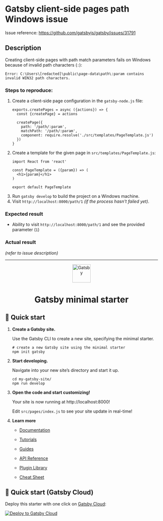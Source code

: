 # Gatsby client-side pages path Windows issue

Issue reference: https://github.com/gatsbyjs/gatsby/issues/31791

## Description
Creating client-side pages with path match parameters fails on Windows because of invalid path characters (`:`):
```
Error: C:\Users\[redacted]\public\page-data\path\:param contains invalid WIN32 path characters.
```

### Steps to reproduce:

1. Create a client-side page configuration in the `gatsby-node.js` file:
    ```
    exports.createPages = async ({actions}) => {
      const {createPage} = actions

      createPage({
        path: '/path/:param',
        matchPath: '/path/:param',
        component: require.resolve('./src/templates/PageTemplate.js')
      })
    }
    ```
2. Create a template for the given page in `src/templates/PageTemplate.js`:
    ```
    import React from 'react'

    const PageTemplate = ({param}) => (
      <h1>{param}</h1>
    )

    export default PageTemplate
    ```
3. Run `gatsby develop` to build the project on a Windows machine.
4. Visit `http://localhost:8000/path/1` *(if the process hasn't failed yet)*.

### Expected result
- Ability to visit `http://localhost:8000/path/1` and see the provided parameter (`1`)

### Actual result
*(refer to issue description)*

<hr />

<p align="center">
  <a href="https://www.gatsbyjs.com/?utm_source=starter&utm_medium=readme&utm_campaign=minimal-starter">
    <img alt="Gatsby" src="https://www.gatsbyjs.com/Gatsby-Monogram.svg" width="60" />
  </a>
</p>
<h1 align="center">
  Gatsby minimal starter
</h1>

## 🚀 Quick start

1.  **Create a Gatsby site.**

    Use the Gatsby CLI to create a new site, specifying the minimal starter.

    ```shell
    # create a new Gatsby site using the minimal starter
    npm init gatsby
    ```

2.  **Start developing.**

    Navigate into your new site’s directory and start it up.

    ```shell
    cd my-gatsby-site/
    npm run develop
    ```

3.  **Open the code and start customizing!**

    Your site is now running at http://localhost:8000!

    Edit `src/pages/index.js` to see your site update in real-time!

4.  **Learn more**

    - [Documentation](https://www.gatsbyjs.com/docs/?utm_source=starter&utm_medium=readme&utm_campaign=minimal-starter)

    - [Tutorials](https://www.gatsbyjs.com/tutorial/?utm_source=starter&utm_medium=readme&utm_campaign=minimal-starter)

    - [Guides](https://www.gatsbyjs.com/tutorial/?utm_source=starter&utm_medium=readme&utm_campaign=minimal-starter)

    - [API Reference](https://www.gatsbyjs.com/docs/api-reference/?utm_source=starter&utm_medium=readme&utm_campaign=minimal-starter)

    - [Plugin Library](https://www.gatsbyjs.com/plugins?utm_source=starter&utm_medium=readme&utm_campaign=minimal-starter)

    - [Cheat Sheet](https://www.gatsbyjs.com/docs/cheat-sheet/?utm_source=starter&utm_medium=readme&utm_campaign=minimal-starter)

## 🚀 Quick start (Gatsby Cloud)

Deploy this starter with one click on [Gatsby Cloud](https://www.gatsbyjs.com/cloud/):

[<img src="https://www.gatsbyjs.com/deploynow.svg" alt="Deploy to Gatsby Cloud">](https://www.gatsbyjs.com/dashboard/deploynow?url=https://github.com/gatsbyjs/gatsby-starter-minimal)
